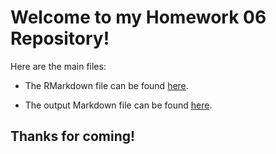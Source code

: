 # Welcome to my Homework 06 Repository!

Here are the main files:

- The RMarkdown file can be found [here](https://github.com/STAT545-UBC-students/hw06-aidanh14/blob/master/hw06-aidanh14.Rmd).

- The output Markdown file can be found [here](https://github.com/STAT545-UBC-students/hw06-aidanh14/blob/master/hw06-aidanh14.md).



## Thanks for coming!
